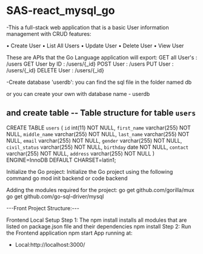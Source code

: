 ﻿# SAS-react_mysql_go
 
 -This a full-stack web application that is a basic User information management with CRUD features: 

• Create User
• List All Users 
• Update User 
• Delete User 
• View User 

These are APIs that the Go Language application will export:
GET all User's        :     /users 
GET User by ID     :     /users/{_id} 
POST User             :     /users 
PUT User               :     /users/{_id} 
DELETE User       :     /users/{_id}

 
-Create database 'userdb':
 you can find the sql file in the folder named db
 
 or you can create your own with database name - userdb
 
 and create table
 -- Table structure for table `users`
--

CREATE TABLE `users` (
  `id` int(11) NOT NULL,
  `first_name` varchar(255) NOT NULL,
  `middle_name` varchar(255) NOT NULL,
  `last_name` varchar(255) NOT NULL,
  `email` varchar(255) NOT NULL,
  `gender` varchar(255) NOT NULL,
  `civil_status` varchar(255) NOT NULL,
  `birthday` date NOT NULL,
  `contact` varchar(255) NOT NULL,
  `address` varchar(255) NOT NULL
) ENGINE=InnoDB DEFAULT CHARSET=latin1;


Initialize the Go project:
Initialize the Go project using the following command
go mod init backend
or 
code backend

Adding the modules required for the project:
go get github.com/gorilla/mux
go get github.com/go-sql-driver/mysql


---Front Project Structure:---

Frontend Local Setup
Step 1: The npm install installs all modules that are listed on package.json file and their 
            dependencies
npm install
Step 2: Run the Frontend application
npm start
 App running at:
  - Local:http://localhost:3000/ 

